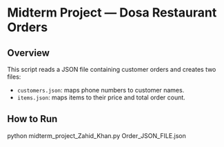 # Midterm Project — Dosa Restaurant Orders

## Overview
This script reads a JSON file containing customer orders and creates two files:
- `customers.json`: maps phone numbers to customer names.
- `items.json`: maps items to their price and total order count.

## How to Run
python midterm_project_Zahid_Khan.py Order_JSON_FILE.json

